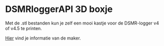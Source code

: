 # DSMRloggerAPI 3D boxje

Met de .stl bestanden kun je zelf een mooi kastje 
voor de DSMR-logger v4 of v4.5 te printen.


[Hier](https://willem.aandewiel.nl/index.php/2020/02/28/restapis-zijn-hip-nieuwe-firmware-voor-de-dsmr-logger/#comment-3587) vind je informatie van de maker.


